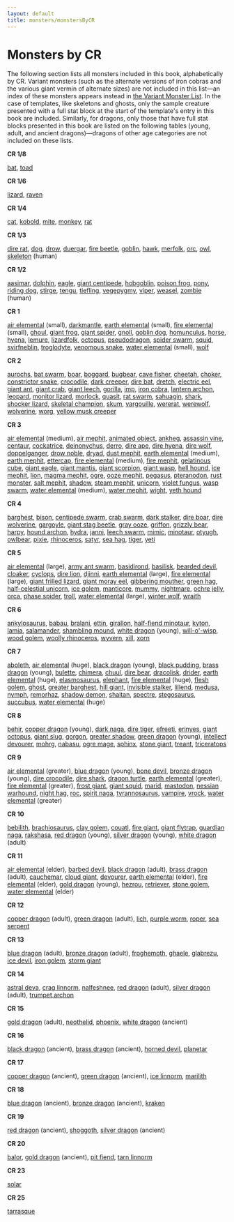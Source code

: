 ```yaml
---
layout: default
title: monsters/monstersByCR
---
```

# Monsters by CR

The following section lists all monsters included in this book, alphabetically by CR. Variant monsters (such as the alternate versions of iron cobras and the various giant vermin of alternate sizes) are not included in this list—an index of these monsters appears instead in [the Variant Monster List](variantMonsterIndex). In the case of templates, like skeletons and ghosts, only the sample creature presented with a full stat block at the start of the template's entry in this book are included. Similarly, for dragons, only those that have full stat blocks presented in this book are listed on the following tables (young, adult, and ancient dragons)—dragons of other age categories are not included on these lists.

**CR 1/8**

[bat](familiar#_bat), [toad](familiar#_toad)

**CR 1/6**

[lizard](familiar#_lizard), [raven](familiar#_raven)

**CR 1/4**

[cat](familiar#_cat), [kobold](kobold#_kobold), [mite](mite#_mite), [monkey](familiar#_monkey), [rat](familiar#_rat)

**CR 1/3**

[dire rat](rat#_rat-dire), [dog](dog#_dog), [drow](drow#_drow), [duergar](duergar#_duergar), [fire beetle](beetle#_beetle-fire), [goblin](goblin#_goblin), [hawk](familiar#_hawk), [merfolk](merfolk#_merfolk), [orc](orc#_orc), [owl](familiar#_owl), [skeleton](skeleton#_skeleton) (human)

**CR 1/2**

[aasimar](aasimar#_aasimar), [dolphin](dolphin#_dolphin), [eagle](eagle#_eagle), [giant centipede](centipede#_centipede-giant), [hobgoblin](hobgoblin#_hobgoblin), [poison frog](frog#_frog-poison), [pony](horse#_horse-pony), [riding dog](dog#_dog-riding), [stirge](stirge#_stirge), [tengu](tengu#_tengu), [tiefling](tiefling#_tiefling), [vegepygmy](vegepygmy#_vegepygmy), [viper](familiar#_viper), [weasel](familiar#_weasel), [zombie](zombie#_zombie) (human)

**CR 1**

[air elemental](elemental#_elemental-air) (small), [darkmantle](darkmantle#_darkmantle), [earth elemental](elemental#_elemental-earth) (small), [fire elemental](elemental#_elemental-fire) (small), [ghoul](ghoul#_ghoul), [giant frog](frog#_frog-giant), [giant spider](spider#_spider-giant), [gnoll](gnoll#_gnoll), [goblin dog](goblinDog#_goblin-dog), [homunculus](homunculus#_homunculus), [horse](horse#_horse), [hyena](hyena#_hyena), [lemure](devil#_devil-lemure), [lizardfolk](lizardfolk#_lizardfolk), [octopus](octopus#_octopus), [pseudodragon](pseudodragon#_pseudodragon), [spider swarm](spider#_spider-swarm), [squid](squid#_squid), [svirfneblin](svirfneblin#_svirfneblin), [troglodyte](troglodyte#_troglodyte), [venomous snake](snake#_snake-venomous), [water elemental](elemental#_elemental-water) (small), [wolf](wolf#_wolf)

**CR 2**

[aurochs](herdAnimal#_herd-animal-aurochs), [bat swarm](bat#_bat-swarm), [boar](boar#_boar), [boggard](boggard#_boggard), [bugbear](bugbear#_bugbear), [cave fisher](caveFisher#_cave-fisher), [cheetah](cat#_cat-cheetah), [choker](choker#_choker), [constrictor snake](snake#_snake-constrictor), [crocodile](crocodile#_crocodile), [dark creeper](darkCreeper#_dark-creeper), [dire bat](bat#_bat-dire), [dretch](demon#_demon-dretch), [electric eel](eel#_eel-electric), [giant ant](ant#_ant-giant), [giant crab](crab#_crab-giant), [giant leech](leech#_leech-giant), [gorilla](ape#_ape-gorilla), [imp](devil#_devil-imp), [iron cobra](ironCobra#_iron-cobra), [lantern archon](archon#_archon-lantern), [leopard](cat#_cat-leopard), [monitor lizard](lizard#_lizard-monitor), [morlock](morlock#_morlock), [quasit](demon#_demon-quasit), [rat swarm](rat#_rat-swarm), [sahuagin](sahuagin#_sahuagin), [shark](shark#_shark), [shocker lizard](shockerLizard#_shocker-lizard), [skeletal champion](skeletalChampion#_skeletal-champion), [skum](skum#_skum), [vargouille](vargouille#_vargouille), [wererat](lycanthrope#_lycanthrope-wererat), [werewolf](lycanthrope#_lycanthrope-werewolf), [wolverine](wolverine#_wolverine), [worg](worg#_worg), [yellow musk creeper](yellowMuskCreeper#_yellow-musk-creeper)

**CR 3**

[air elemental](elemental#_elemental-air) (medium), [air mephit](mephit#_mephit), [animated object](animatedObject#_animated-object), [ankheg](ankheg#_ankheg), [assassin vine](assassinVine#_assassin-vine), [centaur](centaur#_centaur), [cockatrice](cockatrice#_cockatrice), [deinonychus](dinosaur#_dinosaur-deinonychus), [derro](derro#_derro), [dire ape](ape#_ape-dire), [dire hyena](hyena#_hyena-dire), [dire wolf](wolf#_wolf-dire), [doppelganger](doppelganger#_doppelganger), [drow noble](drow#_drowNoble), [dryad](dryad#_dryad), [dust mephit](mephit#_mephit), [earth elemental](elemental#_elemental-earth) (medium), [earth mephit](mephit#_mephit), [ettercap](ettercap#_ettercap), [fire elemental](elemental#_elemental-fire) (medium), [fire mephit](mephit#_mephit), [gelatinous cube](gelatinousCube#_gelatinous-cube), [giant eagle](eagle#_eagle-giant), [giant mantis](mantis#_mantis-giant), [giant scorpion](scorpion#_scorpion-giant), [giant wasp](wasp#_wasp-giant), [hell hound](hellHound#_hell-hound), [ice mephit](mephit#_mephit), [lion](lion#_lion), [magma mephit](mephit#_mephit), [ogre](ogre#_ogre), [ooze mephit](mephit#_mephit), [pegasus](pegasus#_pegasus), [pteranodon](dinosaur#_dinosaur-pteranodon), [rust monster](rustMonster#_rust-monster), [salt mephit](mephit#_mephit), [shadow](shadow#_shadow), [steam mephit](mephit#_mephit), [unicorn](unicorn#_unicorn), [violet fungus](violetFungus#_violet-fungus), [wasp swarm](wasp#_wasp-swarm), [water elemental](elemental#_elemental-water) (medium), [water mephit](mephit#_mephit), [wight](wight#_wight), [yeth hound](yethHound#_yeth-hound)

**CR 4**

[barghest](barghest#_barghest), [bison](herdAnimal#_herd-animal-bison), [centipede swarm](centipede#_centipede-swarm), [crab swarm](crab#_crab-swarm), [dark stalker](darkStalker#_dark-stalker), [dire boar](boar#_boar-dire), [dire wolverine](wolverine#_wolverine-dire), [gargoyle](gargoyle#_gargoyle), [giant stag beetle](beetle#_beetle-giant), [gray ooze](grayOoze#_gray-ooze), [griffon](griffon#_griffon), [grizzly bear](bear#_bear-grizzly), [harpy](harpy#_harpy), [hound archon](archon#_archon-hound), [hydra](hydra#_hydra), [janni](genie#_genie-janni), [leech swarm](leech#_leech-swarm), [mimic](mimic#_mimic), [minotaur](minotaur#_minotaur), [otyugh](otyugh#_otyugh), [owlbear](owlbear#_owlbear), [pixie](pixie#_pixie), [rhinoceros](rhinoceros#_rhinoceros), [satyr](satyr#_satyr), [sea hag](seaHag#_sea-hag), [tiger](tiger#_tiger), [yeti](yeti#_yeti)

**CR 5**

[air elemental](elemental#_elemental-air) (large), [army ant swarm](ant#_army-ant-swarm), [basidirond](basidirond#_basidirond), [basilisk](basilisk#_basilisk), [bearded devil](devil#_devil-bearded), [cloaker](cloaker#_cloaker), [cyclops](cyclops#_cyclops), [dire lion](lion#_lion-dire), [djinni](genie#_genie-djinni), [earth elemental](elemental#_elemental-earth) (large), [fire elemental](elemental#_elemental-fire) (large), [giant frilled lizard](lizard#_lizard-giant-frilled), [giant moray eel](eel#_eel-giant-moray), [gibbering mouther](gibberingMouther#_gibbering-mouther), [green hag](greenHag#_green-hag), [half-celestial unicorn](halfCelestial#_half-celestial), [ice golem](golem#_golem-ice), [manticore](manticore#_manticore), [mummy](mummy#_mummy), [nightmare](nightmare#_nightmare), [ochre jelly](ochreJelly#_ochre-jelly), [orca](dolphin#_dolphin-orca), [phase spider](phaseSpider#_phase-spider), [troll](troll#_troll), [water elemental](elemental#_elemental-water) (large), [winter wolf](worg#_worg-winter-wolf), [wraith](wraith#_wraith)

**CR 6**

[ankylosaurus](dinosaur#_dinosaur-ankylosaurus), [babau](demon#_demon-babau), [bralani](azata#_azata-bralani), [ettin](ettin#_ettin), [girallon](girallon#_girallon), [half-fiend minotaur](halfFiend#_half-fiend), [kyton](kyton#_kyton), [lamia](lamia#_lamia), [salamander](salamander#_salamander), [shambling mound](shamblingMound#_shambling-mound), [white dragon](dragon#_chromatic-dragon-white) (young), [will-o'-wisp](willOWisp#_will-o-wisp), [wood golem](golem#_golem-wood), [woolly rhinoceros](rhinoceros#_rhinoceros-woolly), [wyvern](wyvern#_wyvern), [xill](xill#_xill), [xorn](xorn#_xorn)

**CR 7**

[aboleth](aboleth#_aboleth), [air elemental](elemental#_elemental-air) (huge), [black dragon](dragon#_chromatic-dragon-black) (young), [black pudding](blackPudding#_black-pudding), [brass dragon](dragon#_metallic-dragon-brass) (young), [bulette](bulette#_bulette), [chimera](chimera#_chimera), [chuul](chuul#_chuul), [dire bear](bear#_bear-dire), [dracolisk](halfDragon#_half-dragon), [drider](drider#_drider), [earth elemental](elemental#_elemental-earth) (huge), [elasmosaurus](dinosaur#_dinosaur-elasmosaurus), [elephant](elephant#_elephant), [fire elemental](elemental#_elemental-fire) (huge), [flesh golem](golem#_golem-flesh), [ghost](ghost#_ghost), [greater barghest](barghest#_greater-barghest), [hill giant](giant#_giant-hill), [invisible stalker](invisibleStalker#_invisible-stalker), [lillend](azata#_azata-lillend), [medusa](medusa#_medusa), [nymph](nymph#_nymph), [remorhaz](remorhaz#_remorhaz), [shadow demon](demon#_demon-shadow), [shaitan](genie#_genie-shaitan), [spectre](spectre#_spectre), [stegosaurus](dinosaur#_dinosaur-stegosaurus), [succubus](demon#_demon-succubus), [water elemental](elemental#_elemental-water) (huge)

**CR 8**

[behir](behir#_behir), [copper dragon](dragon#_metallic-dragon-copper) (young), [dark naga](naga#_naga-dark), [dire tiger](tiger#_tiger-dire), [efreeti](genie#_genie-efreeti), [erinyes](devil#_devil-erinyes), [giant octopus](octopus#_octopus-giant), [giant slug](slug#_slug-giant), [gorgon](gorgon#_gorgon), [greater shadow](shadow#_shadow-greater), [green dragon](dragon#_chromatic-dragon-green) (young), [intellect devourer](intellectDevourer#_intellect-devourer), [mohrg](mohrg#_mohrg), [nabasu](demon#_demon-nabasu), [ogre mage](oni#_oni-ogre-mage), [sphinx](sphinx#_sphinx), [stone giant](giant#_giant-stone), [treant](treant#_treant), [triceratops](dinosaur#_dinosaur-triceratops)

**CR 9**

[air elemental](elemental#_elemental-air) (greater), [blue dragon](dragon#_chromatic-dragon-blue) (young), [bone devil](devil#_devil-bone), [bronze dragon](dragon#_metallic-dragon-bronze) (young), [dire crocodile](crocodile#_crocodile-dire), [dire shark](shark#_shark-dire), [dragon turtle](dragonTurtle#_dragon-turtle), [earth elemental](elemental#_elemental-earth) (greater), [fire elemental](elemental#_elemental-fire) (greater), [frost giant](giant#_giant-frost), [giant squid](squid#_squid-giant), [marid](genie#_genie-marid), [mastodon](elephant#_elephant-mastodon), [nessian warhound](hellHound#_hell-hound-nessian), [night hag](nightHag#_night-hag), [roc](roc#_roc), [spirit naga](naga#_naga-spirit), [tyrannosaurus](dinosaur#_dinosaur-tyrannosaurus), [vampire](vampire#_vampire), [vrock](demon#_demon-vrock), [water elemental](elemental#_elemental-water) (greater)

**CR 10**

[bebilith](bebilith#_bebilith), [brachiosaurus](dinosaur#_dinosaur-brachiosaurus), [clay golem](golem#_golem-clay), [couatl](couatl#_couatl), [fire giant](giant#_giant-fire), [giant flytrap](flytrap#_flytrap-giant), [guardian naga](naga#_naga-guardian), [rakshasa](rakshasa#_rakshasa), [red dragon](dragon#_chromatic-dragon-red) (young), [silver dragon](dragon#_metallic-dragon-silver) (young), [white dragon](dragon#_chromatic-dragon-white) (adult)

**CR 11**

[air elemental](elemental#_elemental-air) (elder), [barbed devil](devil#_devil-barbed), [black dragon](dragon#_chromatic-dragon-black) (adult), [brass dragon](dragon#_metallic-dragon-brass) (adult), [cauchemar](nightmare#_nightmare-cauchemar), [cloud giant](giant#_giant-cloud), [devourer](devourer#_devourer), [earth elemental](elemental#_elemental-earth) (elder), [fire elemental](elemental#_elemental-fire) (elder), [gold dragon](dragon#_metallic-dragon-gold) (young), [hezrou](demon#_demon-hezrou), [retriever](retriever#_retriever), [stone golem](golem#_golem-stone), [water elemental](elemental#_elemental-water) (elder)

**CR 12**

[copper dragon](dragon#_metallic-dragon-copper) (adult), [green dragon](dragon#_chromatic-dragon-green) (adult), [lich](lich#_lich), [purple worm](purpleWorm#_purple-worm), [roper](roper#_roper), [sea serpent](seaSerpent#_sea-serpent)

**CR 13**

[blue dragon](dragon#_chromatic-dragon-blue) (adult), [bronze dragon](dragon#_metallic-dragon-bronze) (adult), [froghemoth](froghemoth#_froghemoth), [ghaele](azata#_azata-ghaele), [glabrezu](demon#_demon-glabrezu), [ice devil](devil#_devil-ice), [iron golem](golem#_golem-iron), [storm giant](giant#_giant-storm)

**CR 14**

[astral deva](angel#_angel-astral-deva), [crag linnorm](linnorm#_linnorm-crag), [nalfeshnee](demon#_demon-nalfeshnee), [red dragon](dragon#_chromatic-dragon-red) (adult), [silver dragon](dragon#_metallic-dragon-silver) (adult), [trumpet archon](archon#_archon-trumpet)

**CR 15**

[gold dragon](dragon#_metallic-dragon-gold) (adult), [neothelid](neothelid#_neothelid), [phoenix](phoenix#_phoenix), [white dragon](dragon#_chromatic-dragon-white) (ancient)

**CR 16**

[black dragon](dragon#_chromatic-dragon-black) (ancient), [brass dragon](dragon#_metallic-dragon-brass) (ancient), [horned devil](devil#_devil-horned), [planetar](angel#_angel-planetar)

**CR 17**

[copper dragon](dragon#_metallic-dragon-copper) (ancient), [green dragon](dragon#_chromatic-dragon-green) (ancient), [ice linnorm](linnorm#_linnorm-ice), [marilith](demon#_demon-marilith)

**CR 18**

[blue dragon](dragon#_chromatic-dragon-blue) (ancient), [bronze dragon](dragon#_metallic-dragon-bronze) (ancient), [kraken](kraken#_kraken)

**CR 19**

[red dragon](dragon#_chromatic-dragon-red) (ancient), [shoggoth](shoggoth#_shoggoth), [silver dragon](dragon#_metallic-dragon-silver) (ancient)

**CR 20**

[balor](demon#_demon-balor), [gold dragon](dragon#_metallic-dragon-gold) (ancient), [pit fiend](devil#_devil-pit-fiend), [tarn linnorm](linnorm#_linnorm-tarn)

**CR 23**

[solar](angel#_angel-solar)

**CR 25**

[tarrasque](tarrasque#_tarrasque)

